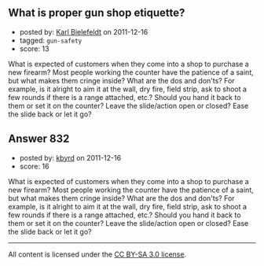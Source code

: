 ## What is proper gun shop etiquette?

- posted by: [Karl Bielefeldt](https://stackexchange.com/users/-1/288-karl-bielefeldt) on 2011-12-16
- tagged: `gun-safety`
- score: 13

What is expected of customers when they come into a shop to purchase a new firearm?  Most people working the counter have the patience of a saint, but what makes them cringe inside?  What are the dos and don'ts?  For example, is it alright to aim it at the wall, dry fire, field strip, ask to shoot a few rounds if there is a range attached, etc.?  Should you hand it back to them or set it on the counter?  Leave the slide/action open or closed?  Ease the slide back or let it go?


## Answer 832

- posted by: [kbyrd](https://stackexchange.com/users/-1/37-kbyrd) on 2011-12-16
- score: 16

What is expected of customers when they come into a shop to purchase a new firearm?  Most people working the counter have the patience of a saint, but what makes them cringe inside?  What are the dos and don'ts?  For example, is it alright to aim it at the wall, dry fire, field strip, ask to shoot a few rounds if there is a range attached, etc.?  Should you hand it back to them or set it on the counter?  Leave the slide/action open or closed?  Ease the slide back or let it go?



---

All content is licensed under the [CC BY-SA 3.0 license](https://creativecommons.org/licenses/by-sa/3.0/).
